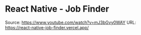 # React Native - Job Finder

Source: https://www.youtube.com/watch?v=mJ3bGvy0WAY
URL: https://react-native-job-finder.vercel.app/
